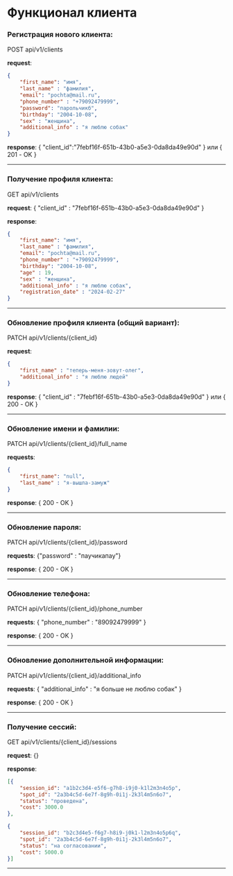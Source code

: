 ﻿# Функционал клиента

### Регистрация нового клиента:

POST api/v1/clients

**request**:
```json
{
    "first_name": "имя", 
    "last_name" : "фамилия", 
    "email": "pochta@mail.ru",
    "phone_number" : "+79092479999",
    "password": "парольчикб",
    "birthday": "2004-10-08",
    "sex" : "женщина",
    "additional_info" : "я люблю собак"
}
```
**response**: { "client_id":"7febf16f-651b-43b0-a5e3-0da8da49e90d" } или { 201 - OK }

---

### Получение профиля клиента:

GET api/v1/clients

**request**: { "client_id" : "7febf16f-651b-43b0-a5e3-0da8da49e90d" }

**response**:
```json
{
    "first_name": "имя",
    "last_name" : "фамилия",
    "email": "pochta@mail.ru",
    "phone_number" : "+79092479999",
    "birthday": "2004-10-08",
    "age" : 19,
    "sex" : "женщина",
    "additional_info" : "я люблю собак",
    "registration_date" : "2024-02-27"
}
```
---

### Обновление профиля клиента (общий вариант):

PATCH api/v1/clients/{client_id}

**request**:
```json
{
    "first_name" : "теперь-меня-зовут-олег",
    "additional_info" : "я люблю людей"
}
```

**response**: { "client_id" : "7febf16f-651b-43b0-a5e3-0da8da49e90d" } или { 200 - OK }

---

### Обновление имени и фамилии:

PATCH api/v1/clients/{client_id}/full_name

**requests**:
```json
{
    "first_name": "null",
    "last_name" : "я-вышла-замуж"
}
```

**response**: { 200 - OK }

---

### Обновление пароля:

PATCH api/v1/clients/{client_id}/password

**requests**: {"password" : "паучикапау"}

**response**: { 200 - OK }

---

### Обновление телефона:

PATCH api/v1/clients/{client_id}/phone_number

**requests**: {
"phone_number" : "89092479999"
}

**response**: { 200 - OK }

---

### Обновление дополнительной информации:

PATCH api/v1/clients/{client_id}/additional_info

**requests**: {
"additional_info" : "я больше не люблю собак"
}

**response**: { 200 - OK }

---

### Получение сессий:

GET api/v1/clients/{client_id}/sessions

**request**: {}

**response**:
```json
[{
    "session_id": "a1b2c3d4-e5f6-g7h8-i9j0-k1l2m3n4o5p",
    "spot_id": "2a3b4c5d-6e7f-8g9h-0i1j-2k3l4m5n6o7",
    "status": "проведена",
    "cost": 3000.0
},

{
    "session_id": "b2c3d4e5-f6g7-h8i9-j0k1-l2m3n4o5p6q",
    "spot_id": "2a3b4c5d-6e7f-8g9h-0i1j-2k3l4m5n6o7",
    "status": "на согласовании",
    "cost": 5000.0
}]
```

---



